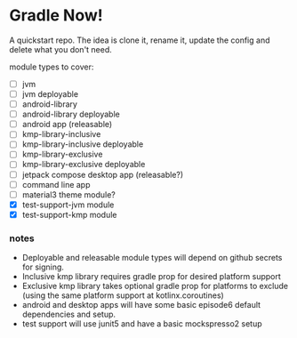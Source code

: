 # Gradle Now!

A quickstart repo. The idea is clone it, rename it, update the config and delete what you don't need.

module types to cover:

- [ ] jvm
- [ ] jvm deployable
- [ ] android-library
- [ ] android-library deployable
- [ ] android app (releasable)
- [ ] kmp-library-inclusive
- [ ] kmp-library-inclusive deployable
- [ ] kmp-library-exclusive
- [ ] kmp-library-exclusive deployable
- [ ] jetpack compose desktop app (releasable?)
- [ ] command line app
- [ ] material3 theme module?
- [x] test-support-jvm module
- [x] test-support-kmp module

### notes
- Deployable and releasable module types will depend on github secrets for signing.
- Inclusive kmp library requires gradle prop for desired platform support
- Exclusive kmp library takes optional gradle prop for platforms to exclude (using the same platform support at kotlinx.coroutines)
- android and desktop apps will have some basic episode6 default dependencies and setup.
- test support will use junit5 and have a basic mockspresso2 setup
